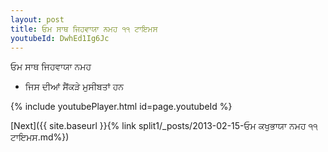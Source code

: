 ```yaml
---
layout: post
title: ਓਮ ਸਾਥ ਜਿਹਵਾਯਾ ਨਮਹ ੧੧ ਟਾਇਮਸ
youtubeId: DwhEd1Ig6Jc
---
```

 
 
 ਓਮ ਸਾਥ ਜਿਹਵਾਯਾ ਨਮਹ  
 
 -  ਜਿਸ ਦੀਆਂ ਸੈਂਕੜੇ ਮੁਸੀਬਤਾਂ ਹਨ 
 
  
 
  
 
 
 
 
 
 


{% include youtubePlayer.html id=page.youtubeId %}
 
[Next]({{ site.baseurl }}{% link  split1/_posts/2013-02-15-ਓਮ ਕਖੁਭਾਯਾ ਨਮਹ ੧੧ ਟਾਇਮਸ.md%})
 
